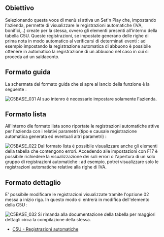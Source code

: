 ## Obiettivo
Selezionando questa voce di menù si attiva un Set'n Play che, impostando l'azienda, permette di visualizzare le registrazioni automatiche (IVA, bonifici,..) create per la stessa, ovvero gli elementi presenti all'interno della tabella C5U. Queste registrazioni, se impostate generano delle righe di prima nota in modo automatico al verificarsi di determinati eventi :  ad esempio impostando la registrazione automatica di abbuono è possibile ottenere in automatico la registrazione di un abbuono nel caso in cui si proceda ad un saldaconto.

## Formato guida
La schermata del formato guida che si apre al lancio della funzione è la seguente : 

![C5BASE_031](http://localhost:3000/immagini/MBDOC_OGG-P_C5NOWA0/C5BASE_031.png)
Al suo intenro è necessario impostare solamente l'azienda.

## Formato lista
All'interno dle formato lista sono riportate le registrazioni automatiche attive per l'azienda con i relativi parametri (tipo e causale registrazione automatica generata ed eventuali altri parametri) : 

![C5BASE_022](http://localhost:3000/immagini/MBDOC_OGG-P_C5NOWA0/C5BASE_022.png)
Dal formato lista è possibile visualizzare anche gli elementi della tabella che contengono errori.
Accedendo alle impostazioni con F17 è possibile richiedere la visualizzazione dei soli errori o l'apertura di un solo gruppo di registrazioni automatiche :  ad esempio, potrei visualizzare solo le registrazioni automatiche relative alla righe di IVA.

## Formato dettaglio
E' possibile modificare le registrazioni visualizzate tramite l'opzione 02 messa a inizio riga. In questo modo si entrerà in modifica dell'elemento della C5U : 

![C5BASE_032](http://localhost:3000/immagini/MBDOC_OGG-P_C5NOWA0/C5BASE_032.png)
Si rimanda alla documentazione della tabella per maggiori dettagli circa la compilazione della stessa.

- [C5U - Registrazioni automatiche](Sorgenti/MB/DOC_OGG/TA_C5U)
